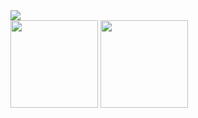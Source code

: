 <img src="https://capsule-render.vercel.app/api?type=waving&color=0:69EACB,50:EACCF8,100:6654F1&height=300&fontAlignY=40&section=header&text=I'am%20데브✋&fontSize=80&fontColor=FFFFFF" />

<!--
![Anurag's GitHub stats](https://github-readme-stats.vercel.app/api?username=leyng7&theme=dark&hide=contribs,prs&show_icons=true&locale=kr)
![Top Langs](https://github-readme-stats.vercel.app/api/top-langs/?username=leyng7&layout=compact&theme=dark&locale=kr)
-->

<div>
  <img style="height: 140px;" src="https://github-readme-stats.vercel.app/api?username=leyng7&theme=dark&hide=contribs,prs&show_icons=true&locale=kr" />
  <img style="height: 140px;" src="https://github-readme-stats.vercel.app/api/top-langs/?username=leyng7&layout=compact&theme=dark&locale=kr" />
</div>


<!--
**leyng7/leyng7** is a ✨ _special_ ✨ repository because its `README.md` (this file) appears on your GitHub profile.

https://80000coding.oopy.io/865f4b2a-5198-49e8-a173-0f893a4fed45

Here are some ideas to get you started:

- 🔭 I’m currently working on ...
- 🌱 I’m currently learning ...
- 👯 I’m looking to collaborate on ...
- 🤔 I’m looking for help with ...
- 💬 Ask me about ...
- 📫 How to reach me: ...
- 😄 Pronouns: ...
- ⚡ Fun fact: ...
-->
